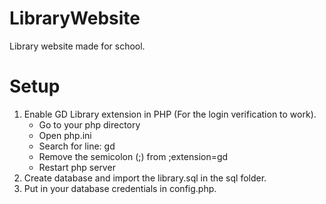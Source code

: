 # LibraryWebsite
 
Library website made for school.

# Setup

1. Enable GD Library extension in PHP (For the login verification to work).
    - Go to your php directory
    - Open php.ini
    - Search for line: gd
    - Remove the semicolon (;) from ;extension=gd
    - Restart php server
2. Create database and import the library.sql in the sql folder.
3. Put in your database credentials in config.php.